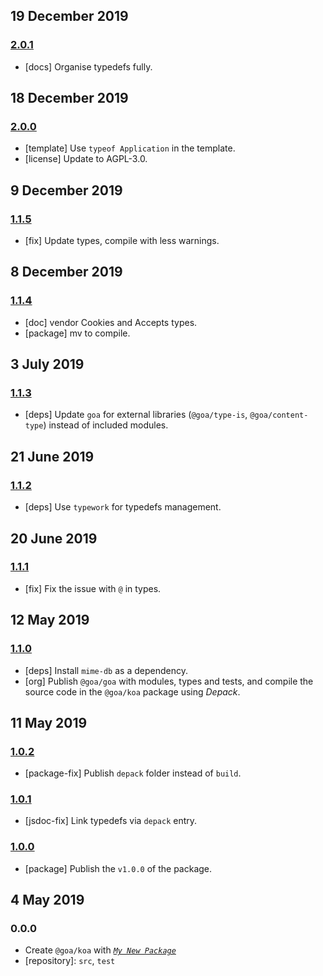 ## 19 December 2019

### [2.0.1](https://github.com/idiocc/koa/compare/v2.0.0...v2.0.1)

- [docs] Organise typedefs fully.

## 18 December 2019

### [2.0.0](https://github.com/idiocc/koa/compare/v1.1.5...v2.0.0)

- [template] Use `typeof Application` in the template.
- [license] Update to AGPL-3.0.

## 9 December 2019

### [1.1.5](https://github.com/idiocc/koa/compare/v1.1.4...v1.1.5)

- [fix] Update types, compile with less warnings.

## 8 December 2019

### [1.1.4](https://github.com/idiocc/koa/compare/v1.1.3...v1.1.4)

- [doc] vendor Cookies and Accepts types.
- [package] mv to compile.

## 3 July 2019

### [1.1.3](https://github.com/idiocc/koa/compare/v1.1.2...v1.1.3)

- [deps] Update `goa` for external libraries (`@goa/type-is`, `@goa/content-type`) instead of included modules.

## 21 June 2019

### [1.1.2](https://github.com/idiocc/koa/compare/v1.1.1...v1.1.2)

- [deps] Use `typework` for typedefs management.

## 20 June 2019

### [1.1.1](https://github.com/idiocc/koa/compare/v1.1.0...v1.1.1)

- [fix] Fix the issue with `@` in types.

## 12 May 2019

### [1.1.0](https://github.com/idiocc/koa/compare/v1.0.2...v1.1.0)

- [deps] Install `mime-db` as a dependency.
- [org] Publish `@goa/goa` with modules, types and tests, and compile the source code in the `@goa/koa` package using _Depack_.

## 11 May 2019

### [1.0.2](https://github.com/idiocc/goa/compare/v1.0.1...v1.0.2)

- [package-fix] Publish `depack` folder instead of `build`.

### [1.0.1](https://github.com/idiocc/goa/compare/v1.0.0...v1.0.1)

- [jsdoc-fix] Link typedefs via `depack` entry.

### [1.0.0](https://github.com/idiocc/goa/compare/v0.0.0-pre...v1.0.0)

- [package] Publish the `v1.0.0` of the package.

## 4 May 2019

### 0.0.0

- Create `@goa/koa` with _[`My New Package`](https://mnpjs.org)_
- [repository]: `src`, `test`